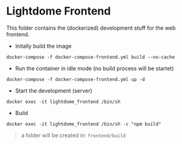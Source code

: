 # Lightdome Frontend

This folder contains the (dockerized) development stuff for the web frontend.

- Initally build the image
```
docker-compose -f docker-compose-frontend.yml build --no-cache
```

- Run the container in idle mode (no build process will be startet)
```
docker-compose -f docker-compose-frontend.yml up -d
```

- Start the development (server)
```
docker exec -it lightdome_frontend /bin/sh 
```

- Build
```
docker exec -it lightdome_frontend /bin/sh -c "npm build"
```
> a folder will be created in: `frontend/build`


